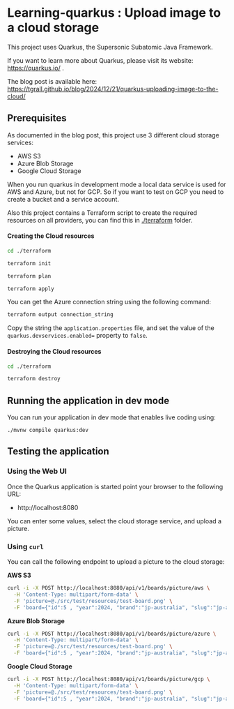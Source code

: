 # Learning-quarkus : Upload image to a cloud storage

This project uses Quarkus, the Supersonic Subatomic Java Framework.

If you want to learn more about Quarkus, please visit its website: https://quarkus.io/ .

The blog post is available here: https://tgrall.github.io/blog/2024/12/21/quarkus-uploading-image-to-the-cloud/


## Prerequisites

As documented in the blog post, this project use 3 different cloud storage services:

- AWS S3
- Azure Blob Storage
- Google Cloud Storage

When you run quarkus in development mode a local data service is used for AWS and Azure, but not for GCP. 
So if you want to test on GCP you need to create a bucket and a service account.

Also this project contains a Terraform script to create the required resources on all providers, 
you can find this in [./terraform](./terraform) folder. 


#### Creating the Cloud resources

```bash
cd ./terraform

terraform init

terraform plan

terraform apply

```

You can get the Azure connection string using the following command:

```bash
terraform output connection_string
```
Copy the string the `application.properties` file, and set the value of the `quarkus.devservices.enabled=` property to `false`.

#### Destroying the Cloud resources

```bash
cd ./terraform

terraform destroy

```


## Running the application in dev mode

You can run your application in dev mode that enables live coding using:
```shell script
./mvnw compile quarkus:dev
```


## Testing the application

### Using the Web UI

Once the Quarkus application is started point your browser to the following URL: 

- http://localhost:8080

You can enter some values, select the cloud storage service, and upload a picture.

### Using `curl`

You can call the following endpoint to upload a picture to the cloud storage:

**AWS S3**

```bash
curl -i -X POST http://localhost:8080/api/v1/boards/picture/aws \
  -H 'Content-Type: multipart/form-data' \
  -F 'picture=@./src/test/resources/test-board.png' \
  -F 'board={"id":5 , "year":2024, "brand":"jp-australia", "slug":"jp-australia-2024-ultimate-wave"}'
```

**Azure Blob Storage**

```bash
curl -i -X POST http://localhost:8080/api/v1/boards/picture/azure \
  -H 'Content-Type: multipart/form-data' \
  -F 'picture=@./src/test/resources/test-board.png' \
  -F 'board={"id":5 , "year":2024, "brand":"jp-australia", "slug":"jp-australia-2024-ultimate-wave"}'
```

**Google Cloud Storage**

```bash
curl -i -X POST http://localhost:8080/api/v1/boards/picture/gcp \
  -H 'Content-Type: multipart/form-data' \
  -F 'picture=@./src/test/resources/test-board.png' \
  -F 'board={"id":5 , "year":2024, "brand":"jp-australia", "slug":"jp-australia-2024-ultimate-wave"}'
```

